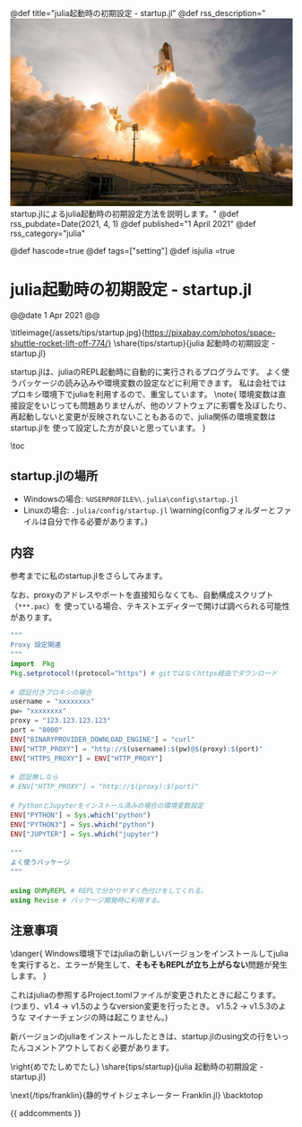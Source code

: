 @def title="julia起動時の初期設定 - startup.jl"
@def rss_description="![titleimage](/assets/tips/startup.jpg)startup.jlによるjulia起動時の初期設定方法を説明します。"
@def rss_pubdate=Date(2021, 4, 1)
@def published="1 April 2021"
@def rss_category="julia"

@def hascode=true
@def tags=["setting"]
@def isjulia =true
# julia起動時の初期設定 - startup.jl
@@date
1 Apr 2021
@@

\titleimage{/assets/tips/startup.jpg}{https://pixabay.com/photos/space-shuttle-rocket-lift-off-774/}
\share{tips/startup}{julia 起動時の初期設定 - startup.jl}

startup.jlは、juliaのREPL起動時に自動的に実行されるプログラムです。
よく使うパッケージの読み込みや環境変数の設定などに利用できます。
私は会社ではプロキシ環境下でjuliaを利用するので、重宝しています。
\note{
    環境変数は直接設定をいじっても問題ありませんが、他のソフトウェアに影響を及ぼしたり、
    再起動しないと変更が反映されないこともあるので、julia関係の環境変数はstartup.jlを
    使って設定した方が良いと思っています。
}

\toc

## startup.jlの場所
- Windowsの場合: `%USERPROFILE%\.julia\config\startup.jl`
- Linuxの場合: `.julia/config/startup.jl`
\warning{configフォルダーとファイルは自分で作る必要があります。}

## 内容
参考までに私のstartup.jlをさらしてみます。

なお、proxyのアドレスやポートを直接知らなくても、自動構成スクリプト（`***.pac`）を
使っている場合、テキストエディターで開けば調べられる可能性があります。

```julia
"""
Proxy 設定関連
"""
import  Pkg
Pkg.setprotocol!(protocol="https") # gitではなくhttps経由でダウンロード

# 認証付きプロキシの場合
username = "xxxxxxxx"
pw= "xxxxxxxx"
proxy = "123.123.123.123" 
port = "8000"
ENV["BINARYPROVIDER_DOWNLOAD_ENGINE"] = "curl"
ENV["HTTP_PROXY"] = "http://$(username):$(pw)@$(proxy):$(port)"
ENV["HTTPS_PROXY"] = ENV["HTTP_PROXY"]

# 認証無しなら
# ENV["HTTP_PROXY"] = "http://$(proxy):$(port)"

# PythonとJupyterをインストール済みの場合の環境変数設定
ENV["PYTHON"] = Sys.which("python")
ENV["PYTHON3"] = Sys.which("python")
ENV["JUPYTER"] = Sys.which("jupyter")

"""
よく使うパッケージ
"""

using OhMyREPL # REPLで分かりやすく色付けをしてくれる。
using Revise # パッケージ開発時に利用する。
```

## 注意事項
\danger{
    Windows環境下ではjuliaの新しいバージョンをインストールしてjuliaを実行すると、エラーが発生して、**そもそもREPLが立ち上がらない**問題が発生します。
    }

これはjuliaの参照するProject.tomlファイルが変更されたときに起こります。
(つまり、v1.4 -> v1.5のようなversion変更を行ったとき。 v1.5.2 -> v1.5.3のような
マイナーチェンジの時は起こりません。)

新バージョンのjuliaをインストールしたときは、startup.jlのusing文の行をいったんコメントアウトしておく必要があります。

\right{めでたしめでたし}
\share{tips/startup}{julia 起動時の初期設定 - startup.jl}

\next{/tips/franklin}{静的サイトジェネレーター Franklin.jl}
\backtotop

{{ addcomments }}